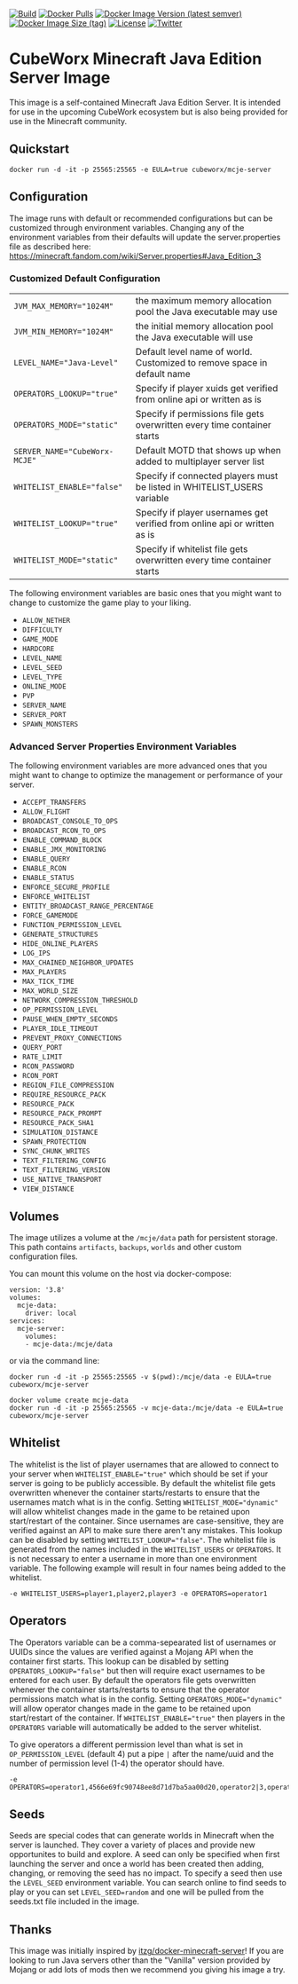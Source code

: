 [![Build](https://img.shields.io/github/workflow/status/cubeworx/mcje-server/build-push-docker)](https://github.com/cubeworx/mcje-server/actions)
[![Docker Pulls](https://img.shields.io/docker/pulls/cubeworx/mcje-server.svg)](https://hub.docker.com/r/cubeworx/mcje-server)
[![Docker Image Version (latest semver)](https://img.shields.io/docker/v/cubeworx/mcje-server?sort=semver)](https://hub.docker.com/r/cubeworx/mcje-server)
[![Docker Image Size (tag)](https://img.shields.io/docker/image-size/cubeworx/mcje-server/latest)](https://hub.docker.com/r/cubeworx/mcje-server)
[![License](https://img.shields.io/badge/license-MIT-blue.svg)](https://github.com/cubeworx/mcje-server/blob/master/LICENSE)
[![Twitter](https://img.shields.io/twitter/follow/cubeworx?label=Follow&style=social)](https://twitter.com/intent/follow?screen_name=cubeworx)

CubeWorx Minecraft Java Edition Server Image
==============

This image is a self-contained Minecraft Java Edition Server. It is intended for use in the upcoming CubeWork ecosystem but is also being provided for use in the Minecraft community.

## Quickstart

```
docker run -d -it -p 25565:25565 -e EULA=true cubeworx/mcje-server
```

## Configuration

The image runs with default or recommended configurations but can be customized through environment variables. Changing any of the environment variables from their defaults will update the server.properties file as described here: https://minecraft.fandom.com/wiki/Server.properties#Java_Edition_3


### Customized Default Configuration

|                               |                                                                           |
|-------------------------------|---------------------------------------------------------------------------|
| `JVM_MAX_MEMORY="1024M"`      | the maximum memory allocation pool the Java executable may use            |
| `JVM_MIN_MEMORY="1024M"`      | the initial memory allocation pool the Java executable will use           |
| `LEVEL_NAME="Java-Level"`     | Default level name of world. Customized to remove space in default name   |
| `OPERATORS_LOOKUP="true"`     | Specify if player xuids get verified from online api or written as is     |
| `OPERATORS_MODE="static"`     | Specify if permissions file gets overwritten every time container starts  |
| `SERVER_NAME="CubeWorx-MCJE"` | Default MOTD that shows up when added to multiplayer server list          |
| `WHITELIST_ENABLE="false"`    | Specify if connected players must be listed in WHITELIST_USERS variable   |
| `WHITELIST_LOOKUP="true"`     | Specify if player usernames get verified from online api or written as is |
| `WHITELIST_MODE="static"`     | Specify if whitelist file gets overwritten every time container starts    |

The following environment variables are basic ones that you might want to change to customize the game play to your liking. 

- `ALLOW_NETHER`
- `DIFFICULTY`
- `GAME_MODE`
- `HARDCORE`
- `LEVEL_NAME`
- `LEVEL_SEED`
- `LEVEL_TYPE`
- `ONLINE_MODE`
- `PVP`
- `SERVER_NAME`
- `SERVER_PORT`
- `SPAWN_MONSTERS`

### Advanced Server Properties Environment Variables

The following environment variables are more advanced ones that you might want to change to optimize the management or performance of your server.

- `ACCEPT_TRANSFERS`
- `ALLOW_FLIGHT`
- `BROADCAST_CONSOLE_TO_OPS`
- `BROADCAST_RCON_TO_OPS`
- `ENABLE_COMMAND_BLOCK`
- `ENABLE_JMX_MONITORING`
- `ENABLE_QUERY`
- `ENABLE_RCON`
- `ENABLE_STATUS`
- `ENFORCE_SECURE_PROFILE`
- `ENFORCE_WHITELIST`
- `ENTITY_BROADCAST_RANGE_PERCENTAGE`
- `FORCE_GAMEMODE`
- `FUNCTION_PERMISSION_LEVEL`
- `GENERATE_STRUCTURES`
- `HIDE_ONLINE_PLAYERS`
- `LOG_IPS`
- `MAX_CHAINED_NEIGHBOR_UPDATES`
- `MAX_PLAYERS`
- `MAX_TICK_TIME`
- `MAX_WORLD_SIZE`
- `NETWORK_COMPRESSION_THRESHOLD`
- `OP_PERMISSION_LEVEL`
- `PAUSE_WHEN_EMPTY_SECONDS`
- `PLAYER_IDLE_TIMEOUT`
- `PREVENT_PROXY_CONNECTIONS`
- `QUERY_PORT`
- `RATE_LIMIT`
- `RCON_PASSWORD`
- `RCON_PORT`
- `REGION_FILE_COMPRESSION`
- `REQUIRE_RESOURCE_PACK`
- `RESOURCE_PACK`
- `RESOURCE_PACK_PROMPT`
- `RESOURCE_PACK_SHA1`
- `SIMULATION_DISTANCE`
- `SPAWN_PROTECTION`
- `SYNC_CHUNK_WRITES`
- `TEXT_FILTERING_CONFIG`
- `TEXT_FILTERING_VERSION`
- `USE_NATIVE_TRANSPORT`
- `VIEW_DISTANCE`

## Volumes

The image utilizes a volume at the `/mcje/data` path for persistent storage. This path contains `artifacts`, `backups`, `worlds` and other custom configuration files.

You can mount this volume on the host via docker-compose:
```
version: '3.8'
volumes:
  mcje-data:
    driver: local
services:
  mcje-server:
    volumes:
    - mcje-data:/mcje/data
```
or via the command line:

```
docker run -d -it -p 25565:25565 -v $(pwd):/mcje/data -e EULA=true cubeworx/mcje-server
```
```
docker volume create mcje-data
docker run -d -it -p 25565:25565 -v mcje-data:/mcje/data -e EULA=true cubeworx/mcje-server
```

## Whitelist

The whitelist is the list of player usernames that are allowed to connect to your server when `WHITELIST_ENABLE="true"` which should be set if your server is going to be publicly accessible. By default the whitelist file gets overwritten whenever the container starts/restarts to ensure that the usernames match what is in the config.
Setting `WHITELIST_MODE="dynamic"` will allow whitelist changes made in the game to be retained upon start/restart of the container. Since usernames are case-sensitive, they are verified against an API to make sure there aren't any mistakes. This lookup can be disabled by setting `WHITELIST_LOOKUP="false"`.
The whitelist file is generated from the names included in the `WHITELIST_USERS` or `OPERATORS`. It is not necessary to enter a username in more than one environment variable. The following example will result in four names being added to the whitelist.

```
-e WHITELIST_USERS=player1,player2,player3 -e OPERATORS=operator1
```

## Operators

The Operators variable can be a comma-sepearated list of usernames or UUIDs since the values are verified against a Mojang API when the container first starts. This lookup can be disabled by setting `OPERATORS_LOOKUP="false"` but then will require exact usernames to be entered for each user.
By default the operators file gets overwritten whenever the container starts/restarts to ensure that the operator permissions match what is in the config. Setting `OPERATORS_MODE="dynamic"` will allow operator changes made in the game to be retained upon start/restart of the container.
If `WHITELIST_ENABLE="true"` then players in the `OPERATORS` variable will automatically be added to the server whitelist.

To give operators a different permission level than what is set in `OP_PERMISSION_LEVEL` (default 4) put a pipe `|` after the name/uuid and the number of permission level (1-4) the operator should have.

```
-e OPERATORS=operator1,4566e69fc90748ee8d71d7ba5aa00d20,operator2|3,operator3|3
```

## Seeds
Seeds are special codes that can generate worlds in Minecraft when the server is launched. They cover a variety of places and provide new opportunites to build and explore. A seed can only be specified when first launching the server and once a world has been created then adding, changing, or removing the seed has no impact.
To specify a seed then use the `LEVEL_SEED` environment variable. You can search online to find seeds to play or you can set `LEVEL_SEED=random` and one will be pulled from the seeds.txt file included in the image.

## Thanks

This image was initially inspired by [itzg/docker-minecraft-server](https://github.com/itzg/docker-minecraft-server)! If you are looking to run Java servers other than the "Vanilla" version provided by Mojang or add lots of mods then we recommend you giving his image a try.
